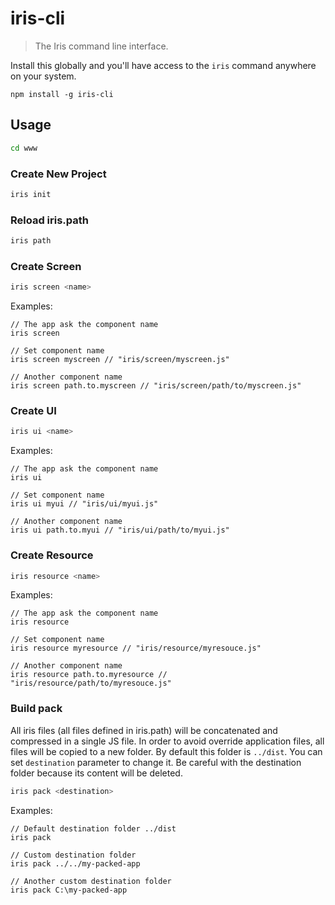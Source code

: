 iris-cli
========

> The Iris command line interface.

Install this globally and you'll have access to the `iris` command anywhere on your system.

```shell
npm install -g iris-cli
```

## Usage

```bash
cd www
```

### Create New Project
```bash
iris init
```

### Reload iris.path
```bash
iris path
```

### Create Screen

```bash
iris screen <name>
```

Examples:
```
// The app ask the component name
iris screen

// Set component name
iris screen myscreen // "iris/screen/myscreen.js"

// Another component name
iris screen path.to.myscreen // "iris/screen/path/to/myscreen.js"
```


### Create UI

```bash
iris ui <name>
```

Examples:
```
// The app ask the component name
iris ui

// Set component name
iris ui myui // "iris/ui/myui.js"

// Another component name
iris ui path.to.myui // "iris/ui/path/to/myui.js"
```


### Create Resource


```bash
iris resource <name>
```

Examples:
```
// The app ask the component name
iris resource

// Set component name
iris resource myresource // "iris/resource/myresouce.js"

// Another component name
iris resource path.to.myresource // "iris/resource/path/to/myresouce.js"
```


### Build pack

All iris files (all files defined in iris.path) will be concatenated and compressed in a single JS file. In order to avoid override application files, all files will be copied to a new folder. By default this folder is `../dist`. You can set `destination` parameter to change it. Be careful with the destination folder because its content will be deleted.

```bash
iris pack <destination>
```

Examples:
```
// Default destination folder ../dist
iris pack

// Custom destination folder
iris pack ../../my-packed-app

// Another custom destination folder
iris pack C:\my-packed-app
```
